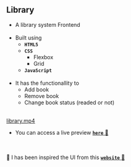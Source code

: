 ## Library
- A library system Frontend
<br /><br />
- Built using
    - **`HTML5`**
    - **`CSS`**
      - Flexbox
      - Grid
    + **`JavaScript`**
<br /><br />
- It has the functionallity to
  - Add book
  - Remove book
  - Change book status (readed or not)
<br /><br />

[library.mp4](https://github-production-user-asset-6210df.s3.amazonaws.com/68995755/259885950-fe7521c5-323e-4fc9-bb9f-fe5d53458c99.mp4)

- You can access a live preview [**`here`** :link:](https://mhmad-alaa.github.io/library/)

<br /><br />
:round_pushpin: I has been inspired the UI from this [**`website`** :link:](https://michalosman.github.io/library/) 
